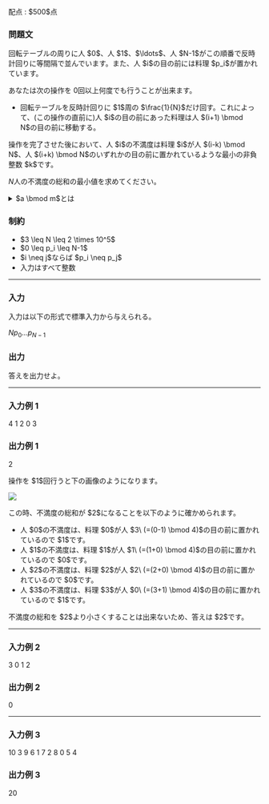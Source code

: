 
<div>

<span>

<span>

<p>
配点 : $500$点
</p>

<div>

<section>

### **問題文**

<p>
回転テーブルの周りに人 $0$、人 $1$、$\ldots$、人 $N-1$がこの順番で反時計回りに等間隔で並んでいます。また、人 $i$の目の前には料理 $p_i$が置かれています。

あなたは次の操作を $0$回以上何度でも行うことが出来ます。
</p>

<ul>

<li>
回転テーブルを反時計回りに $1$周の $\frac{1}{N}$だけ回す。これによって、(この操作の直前に)人 $i$の目の前にあった料理は人 $(i+1) \bmod N$の目の前に移動する。
</li>

</ul>

<p>
操作を完了させた後において、人 $i$の不満度は料理 $i$が人 $(i-k) \bmod N$、人 $(i+k) \bmod N$のいずれかの目の前に置かれているような最小の非負整数 $k$です。

$N$人の不満度の総和の最小値を求めてください。
</p>

<details>

<summary>
$a \bmod m$とは
</summary>
整数 $a$と正整数 $m$に対し、$a \bmod m$は $a-x$が $m$の倍数となるような $0$以上 $m$未満の整数 $x$を表します。(このような $x$は一意に定まることが証明できます) 
</details>

</section>

</div>

<div>

<section>

### **制約**

<ul>

<li>
$3 \leq N \leq 2 \times 10^5$
</li>

<li>
$0 \leq p_i \leq N-1$
</li>

<li>
$i \neq j$ならば $p_i \neq p_j$
</li>

<li>
入力はすべて整数
</li>

</ul>

</section>

</div>

---

<div>

<div>

<section>

### **入力**

<p>
入力は以下の形式で標準入力から与えられる。
</p>

<div>

$N$$p_0$$\ldots$$p_{N-1}$
</div>

</section>

</div>

<div>

<section>

### **出力**

<p>
答えを出力せよ。
</p>

</section>

</div>

</div>

---

<div>

<section>

### **入力例 1**

<div>

4
1 2 0 3

</div>

</section>

</div>

<div>

<section>

### **出力例 1**

<div>

2

</div>

<p>
操作を $1$回行うと下の画像のようになります。
</p>

<p>

<img src="https://img.atcoder.jp/abc268/70536a7b7fad87d6a49ad00df89a4a30.png">

</img>

</p>

<p>
この時、不満度の総和が $2$になることを以下のように確かめられます。
</p>

<ul>

<li>
人 $0$の不満度は、料理 $0$が人 $3\ (=(0-1) \bmod 4)$の目の前に置かれているので $1$です。
</li>

<li>
人 $1$の不満度は、料理 $1$が人 $1\ (=(1+0) \bmod 4)$の目の前に置かれているので $0$です。
</li>

<li>
人 $2$の不満度は、料理 $2$が人 $2\ (=(2+0) \bmod 4)$の目の前に置かれているので $0$です。
</li>

<li>
人 $3$の不満度は、料理 $3$が人 $0\ (=(3+1) \bmod 4)$の目の前に置かれているので $1$です。
</li>

</ul>

<p>
不満度の総和を $2$より小さくすることは出来ないため、答えは $2$です。
</p>

</section>

</div>

---

<div>

<section>

### **入力例 2**

<div>

3
0 1 2

</div>

</section>

</div>

<div>

<section>

### **出力例 2**

<div>

0

</div>

</section>

</div>

---

<div>

<section>

### **入力例 3**

<div>

10
3 9 6 1 7 2 8 0 5 4

</div>

</section>

</div>

<div>

<section>

### **出力例 3**

<div>

20

</div>

</section>

</div>

</span>

</span>

</div>
